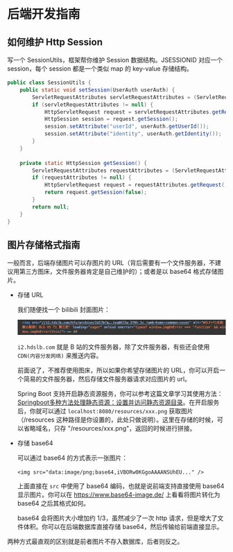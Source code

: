 # 后端开发指南

## 如何维护 Http Session

写一个 SessionUtils，框架帮你维护 Session 数据结构。JSESSIONID 对应一个 session，每个 session 都是一个类似 map 的 key-value 存储结构。

```java
public class SessionUtils {
    public static void setSession(UserAuth userAuth) {
        ServletRequestAttributes servletRequestAttributes = (ServletRequestAttributes) RequestContextHolder.getRequestAttributes();
        if (servletRequestAttributes != null) {
            HttpServletRequest request = servletRequestAttributes.getRequest();
            HttpSession session = request.getSession();
            session.setAttribute("userId", userAuth.getUserId());
            session.setAttribute("identity", userAuth.getIdentity());
        }
    }

    private static HttpSession getSession() {
        ServletRequestAttributes requestAttributes = (ServletRequestAttributes) RequestContextHolder.getRequestAttributes();
        if (requestAttributes != null) {
            HttpServletRequest request = requestAttributes.getRequest();
            return request.getSession(false);
        }
        return null;
    }
}
```

## 图片存储格式指南

一般而言，后端存储图片可以存图片的 URL（背后需要有一个文件服务器，不建议用第三方图床，文件服务器肯定是自己维护的）；或者是以 base64 格式存储图片。

+ 存储 URL

    我们随便找一个 bilibili 封面图片：

    ![](../images/img_url.png)

    `i2.hdslb.com` 就是 B 站的文件服务器，除了文件服务器，有些还会使用 `CDN(内容分发网络)` 来推送内容。

    前面说了，不推荐使用图床，所以如果你希望存储图片的 URL，你可以开启一个简易的文件服务器，然后存储文件服务器请求对应图片的 url。

    Spring Boot 支持开启静态资源服务，你可以参考这篇文章学习其使用方法：[Springboot多种方法处理静态资源：设置并访问静态资源目录](https://juejin.cn/post/7022823623844954142)。在开启服务后，你就可以通过 `localhost:8080/resources/xxx.png` 获取图片（/resources 这种路径是你设置的，此处只做说明）。这里在存储的时候，可以省略域名，只存 "/resources/xxx.png"，返回的时候进行拼接。

+ 存储 base64

    可以通过 base64 的方式表示一张图片：

    `<img src="data:image/png;base64,iVBORw0KGgoAAAANSUhEU..." />`

    上面直接在 `src` 中使用了 base64 编码，也就是说前端支持直接使用 base64 显示图片。你可以在 https://www.base64-image.de/ 上看看将图片转化为 base64 之后其格式如何。

    base64 会将图片大小增加约 1/3，虽然减少了一次 http 请求，但是增大了文件体积。你可以在后端数据库直接存储 base64，然后传输给前端直接显示。

两种方式最直观的区别就是前者图片不存入数据库，后者则反之。